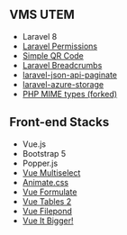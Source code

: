 ## VMS UTEM

- Laravel 8
- [Laravel Permissions](https://spatie.be/docs/laravel-permission/v4/)
- [Simple QR Code](https://www.simplesoftware.io/#/docs/simple-qrcode)
- [Laravel Breadcrumbs](https://github.com/diglactic/laravel-breadcrumbs#switching-views-at-runtime)
- [laravel-json-api-paginate](https://github.com/spatie/laravel-json-api-paginate)
- [laravel-azure-storage](https://github.com/matthewbdaly/laravel-azure-storage)
- [PHP MIME types (forked)](https://github.com/adimixx/php-mime-types)

## Front-end Stacks
- Vue.js
- Bootstrap 5
- Popper.js
- [Vue Multiselect](https://github.com/vueform/multiselect)
- [Animate.css](https://animate.style/)
- [Vue Formulate](https://vueformulate.com/)
- [Vue Tables 2](https://matanya.gitbook.io/vue-tables-2/)
- [Vue Filepond](https://pqina.nl/filepond/docs/print-version#vue)
- [Vue It Bigger!](https://github.com/haiafara/vue-it-bigger)
